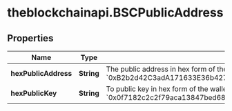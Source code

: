 # theblockchainapi.BSCPublicAddress

## Properties

Name | Type | Description | Notes
------------ | ------------- | ------------- | -------------
**hexPublicAddress** | **String** | The public address in hex form of the wallet. This is commonly used in Ethereum, Binance, and Avalanche C-Chain. (e.g., &#x60;0xB2b2d42C3adA171633E36b427F062f85A642F453&#x60;)  | [optional] 
**hexPublicKey** | **String** | To public key in hex form of the wallet. This is hashed to get the hex public address. (e.g, &#x60;0x0f7182c2c2f79aca13847bed68c67662c021df868ee5d20a78df6095e4cd162610c63ec9050989a3755a18255cdd707e50678bfd762db3f0feea647610e974c4&#x60;)  | [optional] 


